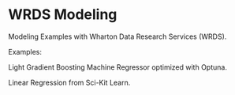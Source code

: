 # WRDS Modeling
Modeling Examples with Wharton Data Research Services (WRDS).


Examples:

Light Gradient Boosting Machine Regressor optimized with Optuna.

Linear Regression from Sci-Kit Learn.

